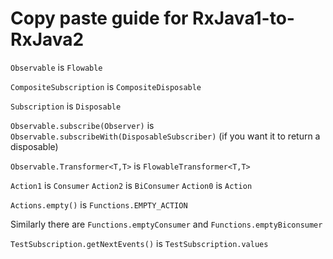 # Copy paste guide for RxJava1-to-RxJava2

```Observable``` is ```Flowable```

```CompositeSubscription``` is ```CompositeDisposable```

```Subscription``` is ```Disposable```

```Observable.subscribe(Observer)``` is ```Observable.subscribeWith(DisposableSubscriber)``` (if you want it to return a disposable)

```Observable.Transformer<T,T>``` is ```FlowableTransformer<T,T>```

```Action1``` is ```Consumer```
```Action2``` is ```BiConsumer```
```Action0``` is ```Action```

```Actions.empty()``` is ```Functions.EMPTY_ACTION```

Similarly there are ```Functions.emptyConsumer``` and ```Functions.emptyBiconsumer```

```TestSubscription.getNextEvents()```  is  ```TestSubscription.values```
